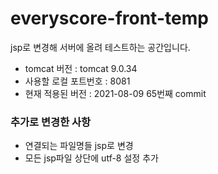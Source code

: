 # everyscore-front-temp
jsp로 변경해 서버에 올려 테스트하는 공간입니다.

- tomcat 버전 : tomcat 9.0.34
- 사용할 로컬 포트번호 : 8081
- 현재 적용된 버전 : 2021-08-09 65번째 commit   

### 추가로 변경한 사항

- 연결되는 파일명들 jsp로 변경
- 모든 jsp파일 상단에 utf-8 설정 추가